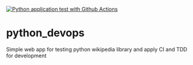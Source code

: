 [![Python application test with Github Actions](https://github.com/shari4ov/python_devops/actions/workflows/devops.yml/badge.svg)](https://github.com/shari4ov/python_devops/actions/workflows/devops.yml)
# python_devops
Simple web app for testing python wikipedia library and apply CI and TDD for development
